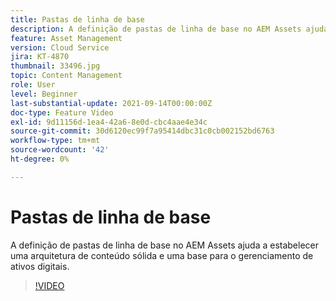 ```yaml
---
title: Pastas de linha de base
description: A definição de pastas de linha de base no AEM Assets ajuda a estabelecer uma arquitetura de conteúdo sólida e uma base para o gerenciamento de ativos digitais.
feature: Asset Management
version: Cloud Service
jira: KT-4870
thumbnail: 33496.jpg
topic: Content Management
role: User
level: Beginner
last-substantial-update: 2021-09-14T00:00:00Z
doc-type: Feature Video
exl-id: 9d11156d-1ea4-42a6-8e0d-cbc4aae4e34c
source-git-commit: 30d6120ec99f7a95414dbc31c0cb002152bd6763
workflow-type: tm+mt
source-wordcount: '42'
ht-degree: 0%

---
```


# Pastas de linha de base

A definição de pastas de linha de base no AEM Assets ajuda a estabelecer uma arquitetura de conteúdo sólida e uma base para o gerenciamento de ativos digitais.

>[!VIDEO](https://video.tv.adobe.com/v/33496?quality=12&learn=on)
